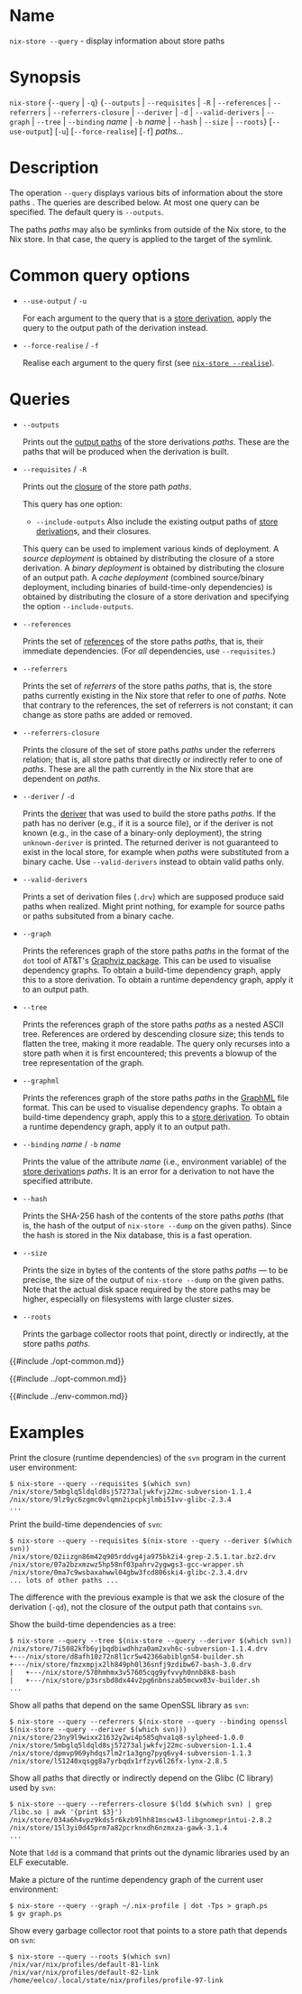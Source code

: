 # Name

`nix-store --query` - display information about store paths

# Synopsis

`nix-store` {`--query` | `-q`}
  {`--outputs` | `--requisites` | `-R` | `--references` | `--referrers` |
  `--referrers-closure` | `--deriver` | `-d` | `--valid-derivers` |
  `--graph` | `--tree` | `--binding` *name* | `-b` *name* | `--hash` |
  `--size` | `--roots`}
  [`--use-output`] [`-u`] [`--force-realise`] [`-f`]
  *paths…*

# Description

The operation `--query` displays various bits of information about the
store paths . The queries are described below. At most one query can be
specified. The default query is `--outputs`.

The paths *paths* may also be symlinks from outside of the Nix store, to
the Nix store. In that case, the query is applied to the target of the
symlink.

# Common query options

- `--use-output` / `-u`

  For each argument to the query that is a [store derivation], apply the
  query to the output path of the derivation instead.

- `--force-realise` / `-f`

  Realise each argument to the query first (see [`nix-store --realise`](./realise.md)).

[store derivation]: @docroot@/glossary.md#gloss-store-derivation

# Queries

- `--outputs`

  Prints out the [output paths] of the store
  derivations *paths*. These are the paths that will be produced when
  the derivation is built.

  [output paths]: @docroot@/glossary.md#gloss-output-path

- `--requisites` / `-R`

  Prints out the [closure] of the store path *paths*.

  [closure]: @docroot@/glossary.md#gloss-closure

  This query has one option:

    - `--include-outputs`
      Also include the existing output paths of [store derivation]s,
      and their closures.

  This query can be used to implement various kinds of deployment. A
  *source deployment* is obtained by distributing the closure of a
  store derivation. A *binary deployment* is obtained by distributing
  the closure of an output path. A *cache deployment* (combined
  source/binary deployment, including binaries of build-time-only
  dependencies) is obtained by distributing the closure of a store
  derivation and specifying the option `--include-outputs`.

- `--references`

  Prints the set of [references] of the store paths
  *paths*, that is, their immediate dependencies. (For *all*
  dependencies, use `--requisites`.)

  [references]: @docroot@/glossary.md#gloss-reference

- `--referrers`

  Prints the set of *referrers* of the store paths *paths*, that is,
  the store paths currently existing in the Nix store that refer to
  one of *paths*. Note that contrary to the references, the set of
  referrers is not constant; it can change as store paths are added or
  removed.

- `--referrers-closure`

  Prints the closure of the set of store paths *paths* under the
  referrers relation; that is, all store paths that directly or
  indirectly refer to one of *paths*. These are all the path currently
  in the Nix store that are dependent on *paths*.

- `--deriver` / `-d`

  Prints the [deriver] that was used to build the store paths *paths*. If
  the path has no deriver (e.g., if it is a source file), or if the
  deriver is not known (e.g., in the case of a binary-only
  deployment), the string `unknown-deriver` is printed.
  The returned deriver is not guaranteed to exist in the local store, for
  example when *paths* were substituted from a binary cache.
  Use `--valid-derivers` instead to obtain valid paths only.

  [deriver]: @docroot@/glossary.md#gloss-deriver

- `--valid-derivers`

  Prints a set of derivation files (`.drv`) which are supposed produce
  said paths when realized. Might print nothing, for example for source paths
  or paths subsituted from a binary cache.

- `--graph`

  Prints the references graph of the store paths *paths* in the format
  of the `dot` tool of AT\&T's [Graphviz
  package](http://www.graphviz.org/). This can be used to visualise
  dependency graphs. To obtain a build-time dependency graph, apply
  this to a store derivation. To obtain a runtime dependency graph,
  apply it to an output path.

- `--tree`

  Prints the references graph of the store paths *paths* as a nested
  ASCII tree. References are ordered by descending closure size; this
  tends to flatten the tree, making it more readable. The query only
  recurses into a store path when it is first encountered; this
  prevents a blowup of the tree representation of the graph.

- `--graphml`

  Prints the references graph of the store paths *paths* in the
  [GraphML](http://graphml.graphdrawing.org/) file format. This can be
  used to visualise dependency graphs. To obtain a build-time
  dependency graph, apply this to a [store derivation]. To obtain a
  runtime dependency graph, apply it to an output path.

- `--binding` *name* / `-b` *name*

  Prints the value of the attribute *name* (i.e., environment
  variable) of the [store derivation]s *paths*. It is an error for a
  derivation to not have the specified attribute.

- `--hash`

  Prints the SHA-256 hash of the contents of the store paths *paths*
  (that is, the hash of the output of `nix-store --dump` on the given
  paths). Since the hash is stored in the Nix database, this is a fast
  operation.

- `--size`

  Prints the size in bytes of the contents of the store paths *paths*
  — to be precise, the size of the output of `nix-store --dump` on
  the given paths. Note that the actual disk space required by the
  store paths may be higher, especially on filesystems with large
  cluster sizes.

- `--roots`

  Prints the garbage collector roots that point, directly or
  indirectly, at the store paths *paths*.

{{#include ./opt-common.md}}

{{#include ../opt-common.md}}

{{#include ../env-common.md}}

# Examples

Print the closure (runtime dependencies) of the `svn` program in the
current user environment:

```console
$ nix-store --query --requisites $(which svn)
/nix/store/5mbglq5ldqld8sj57273aljwkfvj22mc-subversion-1.1.4
/nix/store/9lz9yc6zgmc0vlqmn2ipcpkjlmbi51vv-glibc-2.3.4
...
```

Print the build-time dependencies of `svn`:

```console
$ nix-store --query --requisites $(nix-store --query --deriver $(which svn))
/nix/store/02iizgn86m42q905rddvg4ja975bk2i4-grep-2.5.1.tar.bz2.drv
/nix/store/07a2bzxmzwz5hp58nf03pahrv2ygwgs3-gcc-wrapper.sh
/nix/store/0ma7c9wsbaxahwwl04gbw3fcd806ski4-glibc-2.3.4.drv
... lots of other paths ...
```

The difference with the previous example is that we ask the closure of
the derivation (`-qd`), not the closure of the output path that contains
`svn`.

Show the build-time dependencies as a tree:

```console
$ nix-store --query --tree $(nix-store --query --deriver $(which svn))
/nix/store/7i5082kfb6yjbqdbiwdhhza0am2xvh6c-subversion-1.1.4.drv
+---/nix/store/d8afh10z72n8l1cr5w42366abiblgn54-builder.sh
+---/nix/store/fmzxmpjx2lh849ph0l36snfj9zdibw67-bash-3.0.drv
|   +---/nix/store/570hmhmx3v57605cqg9yfvvyh0nnb8k8-bash
|   +---/nix/store/p3srsbd8dx44v2pg6nbnszab5mcwx03v-builder.sh
...
```

Show all paths that depend on the same OpenSSL library as `svn`:

```console
$ nix-store --query --referrers $(nix-store --query --binding openssl $(nix-store --query --deriver $(which svn)))
/nix/store/23ny9l9wixx21632y2wi4p585qhva1q8-sylpheed-1.0.0
/nix/store/5mbglq5ldqld8sj57273aljwkfvj22mc-subversion-1.1.4
/nix/store/dpmvp969yhdqs7lm2r1a3gng7pyq6vy4-subversion-1.1.3
/nix/store/l51240xqsgg8a7yrbqdx1rfzyv6l26fx-lynx-2.8.5
```

Show all paths that directly or indirectly depend on the Glibc (C
library) used by `svn`:

```console
$ nix-store --query --referrers-closure $(ldd $(which svn) | grep /libc.so | awk '{print $3}')
/nix/store/034a6h4vpz9kds5r6kzb9lhh81mscw43-libgnomeprintui-2.8.2
/nix/store/15l3yi0d45prm7a82pcrknxdh6nzmxza-gawk-3.1.4
...
```

Note that `ldd` is a command that prints out the dynamic libraries used
by an ELF executable.

Make a picture of the runtime dependency graph of the current user
environment:

```console
$ nix-store --query --graph ~/.nix-profile | dot -Tps > graph.ps
$ gv graph.ps
```

Show every garbage collector root that points to a store path that
depends on `svn`:

```console
$ nix-store --query --roots $(which svn)
/nix/var/nix/profiles/default-81-link
/nix/var/nix/profiles/default-82-link
/home/eelco/.local/state/nix/profiles/profile-97-link
```

